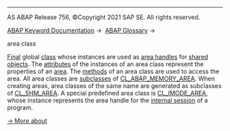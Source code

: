   

* * *

AS ABAP Release 756, ©Copyright 2021 SAP SE. All rights reserved.

[ABAP Keyword Documentation](javascript:call_link\('abenabap.htm'\)) →  [ABAP Glossary](javascript:call_link\('abenabap_glossary.htm'\)) → 

area class

[Final](javascript:call_link\('abenfinal_glosry.htm'\) "Glossary Entry") global [class](javascript:call_link\('abenclass_glosry.htm'\) "Glossary Entry") whose instances are used as [area handles](javascript:call_link\('abenarea_handle_glosry.htm'\) "Glossary Entry") for [shared objects](javascript:call_link\('abenshared_objects_glosry.htm'\) "Glossary Entry"). The [attributes](javascript:call_link\('abenattribute_glosry.htm'\) "Glossary Entry") of the instances of an area class represent the properties of an [area](javascript:call_link\('abenarea_glosry.htm'\) "Glossary Entry"). The [methods](javascript:call_link\('abenmethod_glosry.htm'\) "Glossary Entry") of an area class are used to access the area. All area classes are [subclasses](javascript:call_link\('abensubclass_glosry.htm'\) "Glossary Entry") of [CL\_ABAP\_MEMORY\_AREA](javascript:call_link\('abenshm_cl_abap_memory_area.htm'\)). When creating areas, area classes of the same name are generated as subclasses of [CL\_SHM\_AREA](javascript:call_link\('abenshm_cl_shm_area.htm'\)). A special predefined area class is [CL\_IMODE\_AREA](javascript:call_link\('abenshm_cl_imode_area.htm'\)), whose instance represents the area handle for the [internal session](javascript:call_link\('abeninternal_session_glosry.htm'\) "Glossary Entry") of a program.

[→ More about](javascript:call_link\('abenshm_area_class.htm'\))